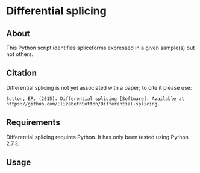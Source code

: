 # Differential splicing
## About
This Python script identifies spliceforms expressed in a given sample(s) but not others.

## Citation
Differential splicing is not yet associated with a paper; to cite it please use:

    Sutton, ER. (2015). Differential splicing [Software]. Available at https://github.com/ElizabethSutton/Differential-splicing.

## Requirements
Differential splicing requires Python. It has only been tested using Python 2.7.3.

## Usage

